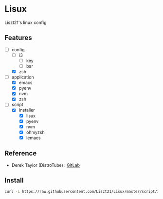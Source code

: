 # Lisux

Liszt21's linux config

## Features

- [ ] config
  - [ ] i3
    - [ ] key
    - [ ] bar
  - [x] zsh
- [ ] application
  - [x] emacs
  - [x] pyenv
  - [x] nvm
  - [x] zsh
- [ ] script
  - [x] installer
    - [x] lisux
    - [x] pyenv
    - [x] nvm
    - [x] ohmyzsh
    - [x] lemacs

## Reference
- Derek Taylor (DistroTube) : [GitLab](http://www.gitlab.com/dwt1/)

## Install

``` sh
curl -L https://raw.githubusercontent.com/Liszt21/Lisux/master/script/installer/lisux | bash
```
